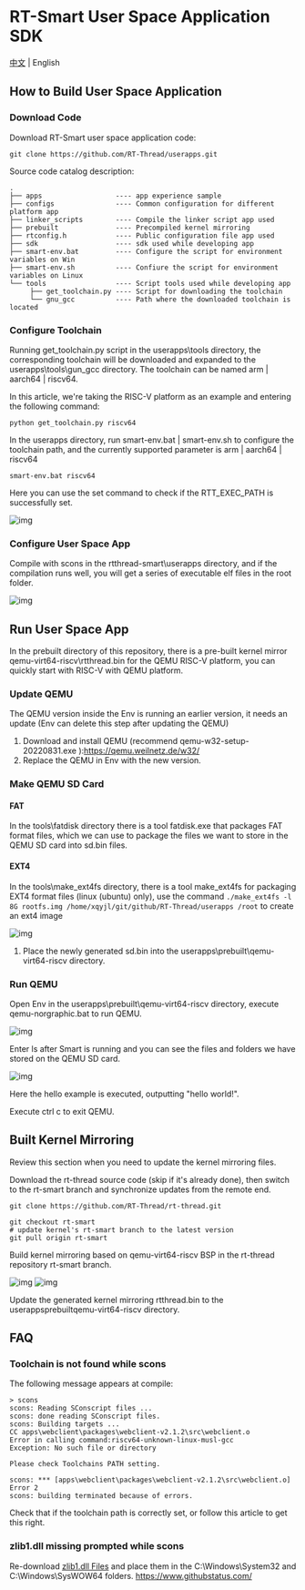 # RT-Smart User Space Application SDK

[中文](README_ZH.md) | English

## How to Build User Space Application

### Download Code

Download RT-Smart user space application code: 

```
git clone https://github.com/RT-Thread/userapps.git
```

Source code catalog description: 

```
.
├── apps                  ---- app experience sample
├── configs               ---- Common configuration for different platform app
├── linker_scripts        ---- Compile the linker script app used
├── prebuilt              ---- Precompiled kernel mirroring
├── rtconfig.h            ---- Public configuration file app used
├── sdk                   ---- sdk used while developing app
├── smart-env.bat         ---- Configure the script for environment variables on Win
├── smart-env.sh          ---- Confiure the script for environment variables on Linux
└── tools                 ---- Script tools used while developing app
     ├── get_toolchain.py ---- Script for downloading the toolchain
     └── gnu_gcc          ---- Path where the downloaded toolchain is located
```

### Configure Toolchain

Running get_toolchain.py script in the userapps\tools directory, the corresponding toolchain will be downloaded and expanded to the userapps\tools\gun_gcc directory. The toolchain can be named arm | aarch64 | riscv64.

In this article, we're taking the RISC-V platform as an example and entering the following command:

```
python get_toolchain.py riscv64
```

In the userapps directory, run smart-env.bat | smart-env.sh to configure the toolchain path, and the currently supported parameter is arm | aarch64 | riscv64

```
smart-env.bat riscv64
```

Here you can use the set command to check if the RTT_EXEC_PATH is successfully set.

![img](figures/set.png)

### Configure User Space App

Compile with scons in the rtthread-smart\userapps directory, and if the compilation runs well, you will get a series of executable elf files in the root folder.

![img](figures/build_app.png)

## Run User Space App

In the prebuilt directory of this repository, there is a pre-built kernel mirror qemu-virt64-riscv\rtthread.bin for the QEMU RISC-V platform, you can quickly start with RISC-V with QEMU platform. 

### Update QEMU

The QEMU version inside the Env is running an earlier version, it needs an update (Env can delete this step after updating the QEMU)

1. Download and install QEMU (recommend qemu-w32-setup-20220831.exe ):https://qemu.weilnetz.de/w32/
2. Replace the QEMU in Env with the new version.

### Make QEMU SD Card

#### FAT
In the tools\fatdisk directory there is a tool fatdisk.exe that packages FAT format files, which we can use to package the files we want to store in the QEMU SD card into sd.bin files.

#### EXT4
In the tools\make_ext4fs directory, there is a tool make_ext4fs for packaging EXT4 format files (linux (ubuntu) only), use the command `./make_ext4fs -l 8G rootfs.img /home/xqyjl/git/github/RT-Thread/userapps /root` to create an ext4 image

![img](figures/build_sd1.png)

1. Place the newly generated sd.bin into the userapps\prebuilt\qemu-virt64-riscv directory.

### Run QEMU

Open Env in the userapps\prebuilt\qemu-virt64-riscv directory, execute qemu-norgraphic.bat to run QEMU.

![img](figures/qemu_run.png)

Enter ls after Smart is running and you can see the files and folders we have stored on the QEMU SD card.

![img](figures/qemu_run2.png)

Here the hello example is executed, outputting "hello world!".

Execute ctrl c to exit QEMU.

## Built Kernel Mirroring

Review this section when you need to update the kernel mirroring files.

Download the rt-thread source code (skip if it's already done), then switch to the rt-smart branch and synchronize updates from the remote end.

```
git clone https://github.com/RT-Thread/rt-thread.git

git checkout rt-smart
# update kernel's rt-smart branch to the latest version
git pull origin rt-smart
```

Build kernel mirroring based on qemu-virt64-riscv BSP in the rt-thread repository rt-smart branch.

![img](figures/build_kernel1.png)
![img](figures/build_kernel2.png)

Update the generated kernel mirroring rtthread.bin to the userappsprebuiltqemu-virt64-riscv directory.

## FAQ

### Toolchain is not found while scons

The following message appears at compile:

```
> scons
scons: Reading SConscript files ...
scons: done reading SConscript files.
scons: Building targets ...
CC apps\webclient\packages\webclient-v2.1.2\src\webclient.o
Error in calling command:riscv64-unknown-linux-musl-gcc
Exception: No such file or directory

Please check Toolchains PATH setting.

scons: *** [apps\webclient\packages\webclient-v2.1.2\src\webclient.o] Error 2
scons: building terminated because of errors.
```

Check that if the toolchain path is correctly set, or follow this article to get this right.

### zlib1.dll missing prompted while scons

Re-download [zlib1.dll Files](https://www.dlldownloader.com/zlib1-dll/) and place them in the C:\Windows\System32 and C:\Windows\SysWOW64 folders. https://www.githubstatus.com/
